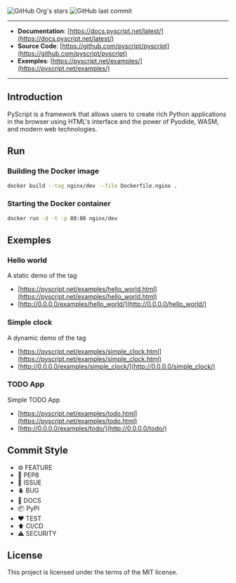 ![GitHub Org's stars](https://img.shields.io/github/stars/FernandoCelmer?label=FernandoCelmer&style=flat-square)
![GitHub last commit](https://img.shields.io/github/FernandoCelmer/pyscript-examples/template?style=flat-square)

---

- **Documentation**: [https://docs.pyscript.net/latest/](https://docs.pyscript.net/latest/)
- **Source Code**: [https://github.com/pyscript/pyscript](https://github.com/pyscript/pyscript)
- **Exemples**: [https://pyscript.net/examples/](https://pyscript.net/examples/)

---

## Introduction

PyScript is a framework that allows users to create rich Python applications in the browser using HTML's interface and the power of Pyodide, WASM, and modern web technologies.


## Run

### Building the Docker image

```bash
docker build --tag nginx/dev --file Dockerfile.nginx .
```

### Starting the Docker container

```bash
docker run -d -t -p 80:80 nginx/dev
```

## Exemples

### Hello world

A static demo of the <py-script> tag

- [https://pyscript.net/examples/hello_world.html](https://pyscript.net/examples/hello_world.html)
- [http://0.0.0.0/examples/hello_world/](http://0.0.0.0/hello_world/)

### Simple clock

A dynamic demo of the <py-script> tag

- [https://pyscript.net/examples/simple_clock.html](https://pyscript.net/examples/simple_clock.html)
- [http://0.0.0.0/examples/simple_clock/](http://0.0.0.0/simple_clock/)

### TODO App

Simple TODO App

- [https://pyscript.net/examples/todo.html](https://pyscript.net/examples/todo.html)
- [http://0.0.0.0/examples/todo/](http://0.0.0.0/todo/)

## Commit Style

- ⚙️ FEATURE
- 📝 PEP8
- 📌 ISSUE
- 🪲 BUG
- 📘 DOCS
- 📦 PyPI
- ❤️️ TEST
- ⬆️ CI/CD
- ⚠️ SECURITY

## License

This project is licensed under the terms of the MIT license.
